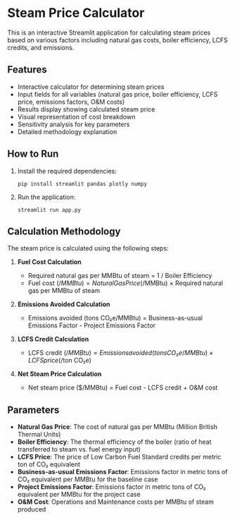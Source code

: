 # Steam Price Calculator

This is an interactive Streamlit application for calculating steam prices based on various factors including natural gas costs, boiler efficiency, LCFS credits, and emissions.

## Features

- Interactive calculator for determining steam prices
- Input fields for all variables (natural gas price, boiler efficiency, LCFS price, emissions factors, O&M costs)
- Results display showing calculated steam price
- Visual representation of cost breakdown
- Sensitivity analysis for key parameters
- Detailed methodology explanation

## How to Run

1. Install the required dependencies:
   ```
   pip install streamlit pandas plotly numpy
   ```

2. Run the application:
   ```
   streamlit run app.py
   ```

## Calculation Methodology

The steam price is calculated using the following steps:

1. **Fuel Cost Calculation**
   - Required natural gas per MMBtu of steam = 1 / Boiler Efficiency
   - Fuel cost ($/MMBtu) = Natural Gas Price ($/MMBtu) × Required natural gas per MMBtu of steam

2. **Emissions Avoided Calculation**
   - Emissions avoided (tons CO₂e/MMBtu) = Business-as-usual Emissions Factor - Project Emissions Factor

3. **LCFS Credit Calculation**
   - LCFS credit ($/MMBtu) = Emissions avoided (tons CO₂e/MMBtu) × LCFS price ($/ton CO₂e)

4. **Net Steam Price Calculation**
   - Net steam price ($/MMBtu) = Fuel cost - LCFS credit + O&M cost

## Parameters

- **Natural Gas Price**: The cost of natural gas per MMBtu (Million British Thermal Units)
- **Boiler Efficiency**: The thermal efficiency of the boiler (ratio of heat transferred to steam vs. fuel energy input)
- **LCFS Price**: The price of Low Carbon Fuel Standard credits per metric ton of CO₂ equivalent
- **Business-as-usual Emissions Factor**: Emissions factor in metric tons of CO₂ equivalent per MMBtu for the baseline case
- **Project Emissions Factor**: Emissions factor in metric tons of CO₂ equivalent per MMBtu for the project case
- **O&M Cost**: Operations and Maintenance costs per MMBtu of steam produced
